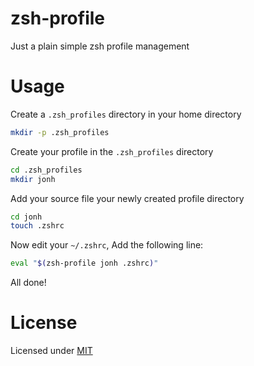 # zsh-profile
Just a plain simple zsh profile management

# Usage

Create a `.zsh_profiles` directory in your home directory
```sh
mkdir -p .zsh_profiles
```

Create your profile in the `.zsh_profiles` directory
```sh
cd .zsh_profiles
mkdir jonh
```

Add your source file your newly created profile directory
```sh
cd jonh
touch .zshrc
```

Now edit your `~/.zshrc`, Add the following line:
```sh
eval "$(zsh-profile jonh .zshrc)"
```

All done!

# License
Licensed under [MIT](LICENSE)
